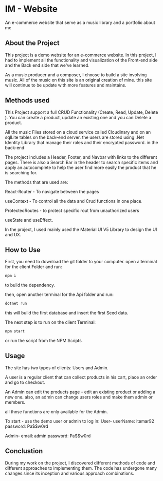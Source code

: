 # IM - Website

An e-commerce website that serve as a music library and a portfolio about me

## About the Project

This project is a demo website for an e-commerce website. In this project, I had to implement all the functionality and visualization of the Front-end side and the Back end side that we've learned.

As a music producer and a composer, I choose to build a site involving music.
All of the music on this site is an original creation of mine.
this site will continue to be update with more features and maintains.

## Methods used

This Project support a full CRUD Functionality (Create, Read, Update, Delete ).
You can create a product, update an existing one and you can Delete a product.

All the music Files stored on a cloud service called Cloudinary and on an sqlLite tables on the back-end server.
the users are stored using .Net Identity Library that manage their roles and their encrypted password.
in the back-end

The project includes a Header, Footer, and Navbar with links to the different pages.
There is also a Search Bar in the header to search specific items and apply an autocomplete to help the user find more easily the product that he is searching for.

The methods that are used are:

React-Router - To navigate between the pages

useContext - To control all the data and Crud functions in one place.

ProtectedRoutes - to protect specific rout from unauthorized users

useState and useEffect.

In the project, I used mainly used the Material UI V5 Library to design the UI and UX.


## How to Use

First, you need to download the git folder to your computer.
open a terminal for the client Folder and run:

```bash
npm i
```
to build the dependency.

then, open another terminal for the Api folder
and run:

```bash
dotnet run
```
this will build the first database and insert the first Seed data.


The next step is to run on the client Terminal:

```bash
npm start
```

or run the script from the NPM Scripts

## Usage

The site has two types of clients: Users and Admin.

A user is a regular client that can collect products in his cart, place an order and go to checkout.

An Admin can edit the products page - edit an existing product or adding a new one.
also, an admin can change users roles and make them admin or members.

all those functions are only available for the Admin.

To start - use the demo user or admin to log in:
User-
userName: itamar92
password: Pa$$w0rd

Admin-
email: admin
password: Pa$$w0rd

## Conclustion

During my work on the project, I discovered different methods of code and different approaches to implementing them.
The code has undergone many changes since its inception and various approach combinations.
